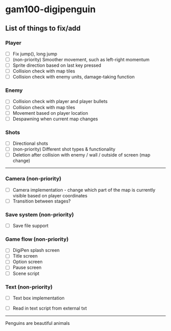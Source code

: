 # gam100-digipenguin

## List of things to fix/add

### Player
- [ ] Fix jump(), long jump
- [ ] (non-priority) Smoother movement, such as left-right momentum
- [ ] Sprite direction based on last key pressed
- [ ] Collision check with map tiles
- [ ] Collision check with enemy units, damage-taking function

### Enemy
- [ ] Collision check with player and player bullets
- [ ] Collision check with map tiles
- [ ] Movement based on player location
- [ ] Despawning when current map changes

### Shots
- [ ] Directional shots
- [ ] (non-priority) Different shot types & functionality
- [ ] Deletion after collision with enemy / wall / outside of screen (map change) 

---

### Camera (non-priority)
- [ ] Camera implementation - change which part of the map is currently visible based on player coordinates
- [ ] Transition between stages?

### Save system (non-priority)
- [ ] Save file support

### Game flow (non-priority)
- [ ] DigiPen splash screen
- [ ] Title screen 
- [ ] Option screen
- [ ] Pause screen
- [ ] Scene script 

### Text (non-priority)
- [ ] Text box implementation
- [ ] Read in text script from external txt 



---

Penguins are beautiful animals 
